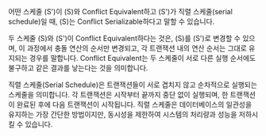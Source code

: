 어떤 스케줄 \(S'\)이 \(S\)와 Conflict Equivalent하고 \(S'\)가 직렬 스케줄(serial schedule)일 때, \(S\)는 Conflict Serializable하다고 말할 수 있습니다.

두 스케줄 \(S\)와 \(S'\)이 Conflict Equivalent하다는 것은, \(S\)를 \(S'\)로 변경할 수 있으며, 이 과정에서 충돌 연산의 순서만 변경되고, 각 트랜잭션 내의 연산 순서는 그대로 유지되는 경우를 말합니다. Conflict Equivalent는 두 스케줄이 서로 다른 실행 순서에도 불구하고 같은 결과를 낳는다는 것을 의미합니다.

직렬 스케줄(Serial Schedule)은 트랜잭션들이 서로 겹치지 않고 순차적으로 실행되는 스케줄을 의미합니다. 각 트랜잭션은 시작부터 끝까지 중단 없이 실행되며, 한 트랜잭션이 완료된 후에 다음 트랜잭션이 시작됩니다. 직렬 스케줄은 데이터베이스의 일관성을 유지하는 가장 간단한 방법이지만, 동시성을 제한하여 시스템의 처리량과 성능을 저하시킬 수 있습니다.
